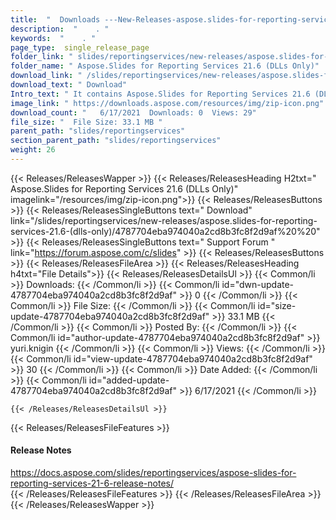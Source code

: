 ```yaml
---
title:  "  Downloads ---New-Releases-aspose.slides-for-reporting-services-21.6-(dlls-only) . " 
description:  "    . " 
keywords:  "    . " 
page_type:  single_release_page
folder_link: " slides/reportingservices/new-releases/aspose.slides-for-reporting-services-21.6-(dlls-only)/"
folder_name: " Aspose.Slides for Reporting Services 21.6 (DLLs Only)"
download_link: " /slides/reportingservices/new-releases/aspose.slides-for-reporting-services-21.6-(dlls-only)/4787704eba974040a2cd8b3fc8f2d9af"
download_text: " Download"
Intro_text: " It contains Aspose.Slides for Reporting Services 21.6 (DLLs Only) release."
image_link: " https://downloads.aspose.com/resources/img/zip-icon.png"
download_count: "   6/17/2021  Downloads: 0  Views: 29"
file_size: "  File Size: 33.1 MB "
parent_path: "slides/reportingservices"
section_parent_path: "slides/reportingservices"
weight: 26 
---
```


{{< Releases/ReleasesWapper >}}
  {{< Releases/ReleasesHeading H2txt=" Aspose.Slides for Reporting Services 21.6 (DLLs Only)" imagelink="/resources/img/zip-icon.png">}}
  {{< Releases/ReleasesButtons >}}
    {{< Releases/ReleasesSingleButtons text=" Download" link="/slides/reportingservices/new-releases/aspose.slides-for-reporting-services-21.6-(dlls-only)/4787704eba974040a2cd8b3fc8f2d9af%20%20" >}}
    {{< Releases/ReleasesSingleButtons text=" Support Forum " link="https://forum.aspose.com/c/slides" >}}
  {{< Releases/ReleasesButtons >}}
  {{< Releases/ReleasesFileArea >}}
    {{< Releases/ReleasesHeading h4txt="File Details">}}
    {{< Releases/ReleasesDetailsUl >}}
            {{< Common/li  >}} Downloads: {{< /Common/li >}} 
      {{< Common/li id="dwn-update-4787704eba974040a2cd8b3fc8f2d9af" >}} 0 {{< /Common/li >}} 
      {{< Common/li  >}} File Size: {{< /Common/li >}} 
      {{< Common/li id="size-update-4787704eba974040a2cd8b3fc8f2d9af" >}} 33.1 MB {{< /Common/li >}} 
      {{< Common/li  >}} Posted By: {{< /Common/li >}} 
      {{< Common/li id="author-update-4787704eba974040a2cd8b3fc8f2d9af" >}} yuri.knigin {{< /Common/li >}} 
      {{< Common/li  >}} Views: {{< /Common/li >}} 
      {{< Common/li id="view-update-4787704eba974040a2cd8b3fc8f2d9af" >}} 30 {{< /Common/li >}} 
      {{< Common/li  >}} Date Added: {{< /Common/li >}} 
      {{< Common/li id="added-update-4787704eba974040a2cd8b3fc8f2d9af" >}} 6/17/2021 {{< /Common/li >}} 

    {{< /Releases/ReleasesDetailsUl >}}

  {{< Releases/ReleasesFileFeatures >}}
      <h4>Release Notes</h4><div><a href="https://docs.aspose.com/slides/reportingservices/aspose-slides-for-reporting-services-21-6-release-notes/">https://docs.aspose.com/slides/reportingservices/aspose-slides-for-reporting-services-21-6-release-notes/</a></div>
  {{< /Releases/ReleasesFileFeatures >}}
 {{< /Releases/ReleasesFileArea >}}
{{< /Releases/ReleasesWapper >}}


